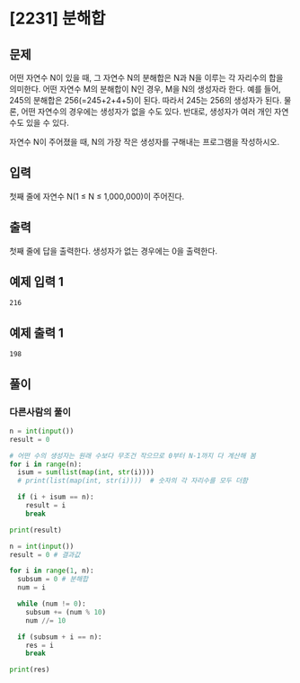 # [2231] 분해합

## 문제

어떤 자연수 N이 있을 때, 그 자연수 N의 분해합은 N과 N을 이루는 각 자리수의 합을 의미한다. 어떤 자연수 M의 분해합이 N인 경우, M을 N의 생성자라 한다. 예를 들어, 245의 분해합은 256(=245+2+4+5)이 된다. 따라서 245는 256의 생성자가 된다. 물론, 어떤 자연수의 경우에는 생성자가 없을 수도 있다. 반대로, 생성자가 여러 개인 자연수도 있을 수 있다.

자연수 N이 주어졌을 때, N의 가장 작은 생성자를 구해내는 프로그램을 작성하시오.

## 입력

첫째 줄에 자연수 N(1 ≤ N ≤ 1,000,000)이 주어진다.

## 출력

첫째 줄에 답을 출력한다. 생성자가 없는 경우에는 0을 출력한다.

## 예제 입력 1

```
216

```

## 예제 출력 1

```
198
```

## 풀이

### 다른사람의 풀이

```python
n = int(input())
result = 0

# 어떤 수의 생성자는 원래 수보다 무조건 작으므로 0부터 N-1까지 다 계산해 봄
for i in range(n):
  isum = sum(list(map(int, str(i))))
  # print(list(map(int, str(i))))  # 숫자의 각 자리수를 모두 더함

  if (i + isum == n):
    result = i
    break

print(result)
```

```python
n = int(input())
result = 0 # 결과값

for i in range(1, n):
  subsum = 0 # 분해합
  num = i

  while (num != 0):
    subsum += (num % 10)
    num //= 10

  if (subsum + i == n):
    res = i
    break

print(res)
```